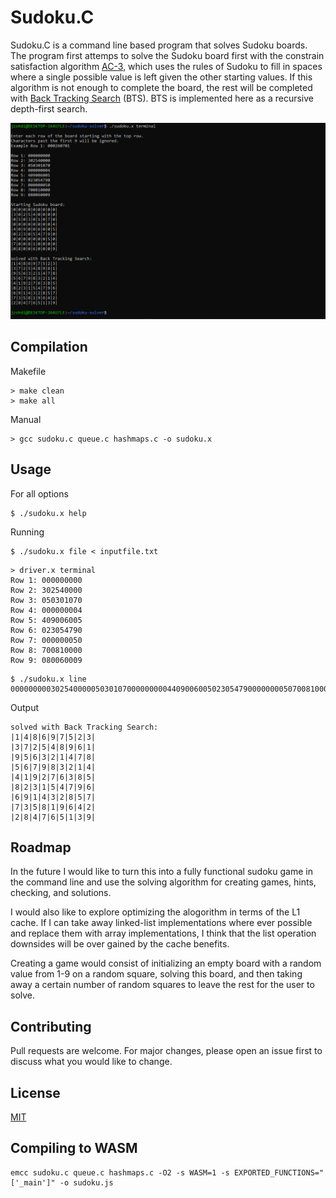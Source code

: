 # Sudoku.C

Sudoku.C is a command line based program that solves Sudoku boards. The program first attemps to solve the Sudoku board first with the constrain satisfaction algorithm [AC-3](https://en.wikipedia.org/wiki/AC-3_algorithm), which uses the rules of Sudoku to fill in spaces where a single possible value is left given the other starting values. If this algorithm is not enough to complete the board, the rest will be completed with [Back Tracking Search](https://en.wikipedia.org/wiki/Backtracking) (BTS). BTS is implemented here as a recursive depth-first search.

![Terminal Preview](/images/terminal.png)

## Compilation

Makefile

```
> make clean
> make all
```

Manual

```
> gcc sudoku.c queue.c hashmaps.c -o sudoku.x
```

## Usage

For all options

```
$ ./sudoku.x help
```

Running

```
$ ./sudoku.x file < inputfile.txt
```

```
> driver.x terminal
Row 1: 000000000
Row 2: 302540000
Row 3: 050301070
Row 4: 000000004
Row 5: 409006005
Row 6: 023054790
Row 7: 000000050
Row 8: 700810000
Row 9: 080060009
```

```
$ ./sudoku.x line 000000000302540000050301070000000004409006005023054790000000050700810000080060009
```

Output

```
solved with Back Tracking Search:
|1|4|8|6|9|7|5|2|3|
|3|7|2|5|4|8|9|6|1|
|9|5|6|3|2|1|4|7|8|
|5|6|7|9|8|3|2|1|4|
|4|1|9|2|7|6|3|8|5|
|8|2|3|1|5|4|7|9|6|
|6|9|1|4|3|2|8|5|7|
|7|3|5|8|1|9|6|4|2|
|2|8|4|7|6|5|1|3|9|
```

## Roadmap
In the future I would like to turn this into a fully functional sudoku game in the command line and use the solving algorithm for creating games, hints, checking, and solutions.

I would also like to explore optimizing the alogorithm in terms of the L1 cache. If I can take away linked-list implementations where ever possible and replace them with array implementations, I think that the list operation downsides will be over gained by the cache benefits.

Creating a game would consist of initializing an empty board with a random value from 1-9 on a random square, solving this board, and then taking away a certain number of random squares to leave the rest for the user to solve.

## Contributing

Pull requests are welcome. For major changes, please open an issue first to discuss what you would like to change.

## License

[MIT](https://choosealicense.com/licenses/mit/)

## Compiling to WASM

```shell
emcc sudoku.c queue.c hashmaps.c -O2 -s WASM=1 -s EXPORTED_FUNCTIONS="['_main']" -o sudoku.js
```